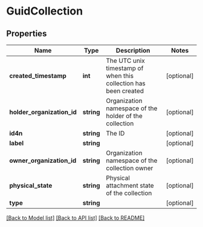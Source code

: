 # GuidCollection

## Properties
Name | Type | Description | Notes
------------ | ------------- | ------------- | -------------
**created_timestamp** | **int** | The UTC unix timestamp of when this collection has been created | [optional] 
**holder_organization_id** | **string** | Organization namespace of the holder of the collection | [optional] 
**id4n** | **string** | The ID | [optional] 
**label** | **string** |  | [optional] 
**owner_organization_id** | **string** | Organization namespace of the collection owner | [optional] 
**physical_state** | **string** | Physical attachment state of the collection | [optional] 
**type** | **string** |  | [optional] 

[[Back to Model list]](../README.md#documentation-for-models) [[Back to API list]](../README.md#documentation-for-api-endpoints) [[Back to README]](../README.md)


